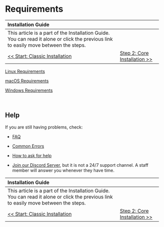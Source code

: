# Requirements

| Installation Guide | |
| :- | :- |
| This article is a part of the Installation Guide. You can read it alone or click the previous link to easily move between the steps. |
| [<< Start: Classic Installation](classic-installation) | [Step 2: Core Installation >>](core-installation) |

[Linux Requirements](linux-requirements)

[macOS Requirements](macos-requirements)

[Windows Requirements](windows-requirements)

<br>

## Help

If you are still having problems, check:

* [FAQ](faq)

* [Common Errors](common-errors)

* [How to ask for help](how-to-ask-for-help)

* [Join our Discord Server](https://discord.gg/gkt4y2x), but it is not a 24/7 support channel. A staff member will answer you whenever they have time.

| Installation Guide | |
| :- | :- |
| This article is a part of the Installation Guide. You can read it alone or click the previous link to easily move between the steps. |
| [<< Start: Classic Installation](classic-installation) | [Step 2: Core Installation >>](core-installation) |
